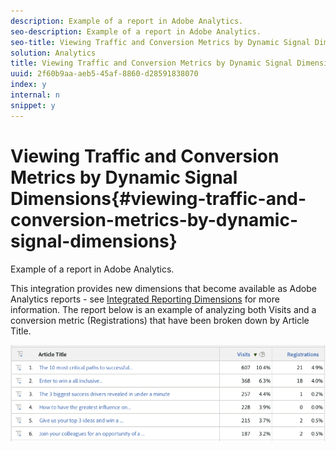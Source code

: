```yaml
---
description: Example of a report in Adobe Analytics.
seo-description: Example of a report in Adobe Analytics.
seo-title: Viewing Traffic and Conversion Metrics by Dynamic Signal Dimensions
solution: Analytics
title: Viewing Traffic and Conversion Metrics by Dynamic Signal Dimensions
uuid: 2f60b9aa-aeb5-45af-8860-d28591838070
index: y
internal: n
snippet: y
---
```


# Viewing Traffic and Conversion Metrics by Dynamic Signal Dimensions{#viewing-traffic-and-conversion-metrics-by-dynamic-signal-dimensions}

Example of a report in Adobe Analytics.

This integration provides new dimensions that become available as Adobe Analytics reports - see [Integrated Reporting Dimensions](../../dynamic-signal-for-analytics/dynamic-signal-use-integration/dynamic-signal-reporting-dimensions.md#concept-19c4c9a55d7747698701e771541144be) for more information. The report below is an example of analyzing both Visits and a conversion metric (Registrations) that have been broken down by Article Title.

![](assets/examplereport.png)

